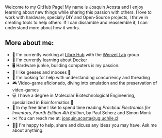 Welcome to my GitHub Page! My name is Joaquin Acosta and I enjoy learning about new things while sharing this passion with others. I love to work with hardware, specially DIY and Open-Source projects, I thrive in creating tools to help others. If I can dissamble and reassemble it, I can understand more about how it works.

## More about me:

+ :briefcase: I'm currently working at [Libre Hub](https://github.com/LIBREhub) with the [Wenzel Lab](https://github.com/wenzel-lab) group 
+ :whale2: I'm currently learning about [Docker](https://github.com/docker)
+ :desktop_computer: Hardware junkie, building computers is my passion.
+ :swan: I like geeses and mooses :deer:
+ :snake: I'm looking for help with understanding concurrency and threading
+ :video_game: Video-game aficionado, diving into emulation and the preservation of video-games 
+ :computer: I have a degree in Molecular Biotechnological Engineering, specialized in Bioinformatics :dna:
+ :book: In my free time I like to spend time reading *Practical Electronics for Inventors, Fourth Edition 4th Edition*, by Paul Scherz and Simon Monk
+ :envelope: You can reach me at: joaquin.acosta@ug.uchile.cl
+ :mage_man: I'm happy to help, share and dicuss any ideas you may have. Ask me about anything.
